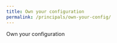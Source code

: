 ```yaml
---
title: Own your configuration
permalink: /principals/own-your-config/
---
```

Own your configuration
